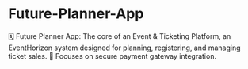 # Future-Planner-App
🗓️ Future Planner App: The core of an Event &amp; Ticketing Platform, an EventHorizon system designed for planning, registering, and managing ticket sales. 🎫 Focuses on secure payment gateway integration.
